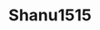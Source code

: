---
title: Shanu1515
github: https://github.com/Shanu1515
mode: dark
transition: 1s
score: 82.7
archetype:
- GIF
---